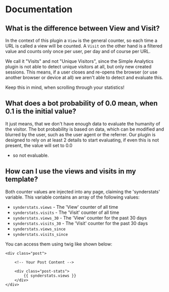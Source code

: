 Documentation
=============

What is the difference between View and Visit?
----------------------------------------------

In the context of this plugin a `View` is the general counter, so each time a URL 
is called a view will be counted. A `Visit` on the other hand is a filtered value 
and counts only once per user, per day and of course per URL.

We call it "Visits" and not "Unique Visitors", since the Simple Analytics plugin 
is not able to detect unique visitors at all, but only new created sessions. This
means, if a user closes and re-opens the browser (or use another browser or device 
at all) we aren't able to detect and evaluate this.

Keep this in mind, when scrolling through your statistics!


What does a bot probability of 0.0 mean, when 0.1 is the initial value?
-----------------------------------------------------------------------

It just means, that we don't have enough data to evaluate the humanity of the visitor.
The bot probability is based on data, which can be modified and blurred by the user, 
such as the user agent or the referrer. Our plugin is designed to rely on at least 2 
details to start evaluating, if even this is not present, the value will set to 0.0 
- so not evaluable.


How can I use the views and visits in my template?
--------------------------------------------------

Both counter values are injected into any page, claiming the 'synderstats' variable. 
This variable contains an array of the following values:

- `synderstats.views` - The 'View' counter of all time
- `synderstats.visits` - The 'Visit' counter of all time
- `synderstats.views_30` - The 'View' counter for the past 30 days 
- `synderstats.visits_30` - The 'Visit' counter for the past 30 days
- `synderstats.views_since`
- `synderstats.visits_since`


You can access them using twig like shown below:

```
<div class="post">
	
	<!-- Your Post Content -->
	
	<div class="post-stats">
		{{ synderstats.views }}
	</div>
</div>
```